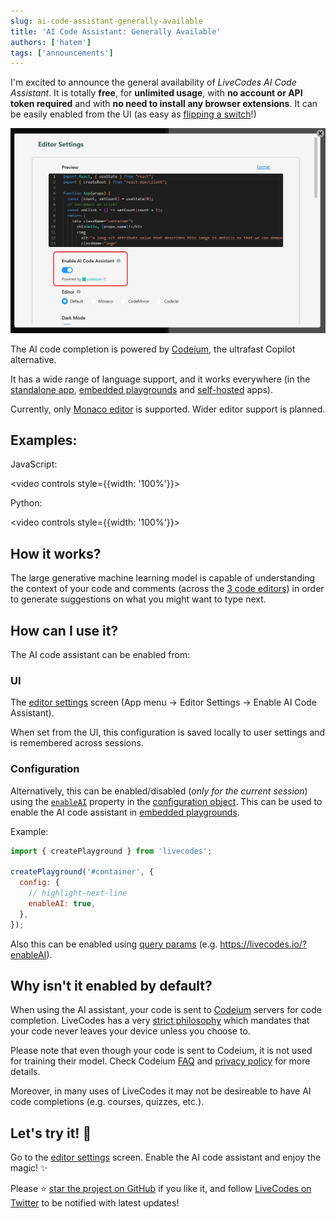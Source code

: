 ```yaml
---
slug: ai-code-assistant-generally-available
title: 'AI Code Assistant: Generally Available'
authors: ['hatem']
tags: ['announcements']
---
```


I'm excited to announce the general availability of _LiveCodes AI Code Assistant_. It is totally **free**, for **unlimited usage**, with **no account or API token required** and with **no need to install any browser extensions**. It can be easily enabled from the UI (as easy as [flipping a switch](https://livecodes.io/?screen=editor-settings)!)

<!--truncate-->

![ennable-ai](./enable-ai.png)

The AI code completion is powered by [Codeium](https://codeium.com/), the ultrafast Copilot alternative.

It has a wide range of language support, and it works everywhere (in the [standalone app](https://livecodes.io/docs/getting-started#standalone-app), [embedded playgrounds](https://livecodes.io/docs/features/embeds) and [self-hosted](https://livecodes.io/docs/features/self-hosting) apps).

Currently, only [Monaco editor](https://livecodes.io/docs/features/editor-settings#code-editor) is supported. Wider editor support is planned.

## Examples:

JavaScript:

<video controls style={{width: '100%'}}>

  <source src="https://v23.livecodes.io/docs/vid/LiveCodes-AI.mp4" type="video/mp4" />
</video>

Python:

<video controls style={{width: '100%'}}>

  <source src="https://v23.livecodes.io/docs/vid/LiveCodes-AI-py.mp4" type="video/mp4" />
</video>

## How it works?

The large generative machine learning model is capable of understanding the context of your code and comments (across the [3 code editors](https://livecodes.io/docs/features/projects#markup-editor)) in order to generate suggestions on what you might want to type next.

## How can I use it?

The AI code assistant can be enabled from:

### UI

The [editor settings](https://livecodes.io/?screen=editor-settings) screen (App menu → Editor Settings → Enable AI Code Assistant).

When set from the UI, this configuration is saved locally to user settings and is remembered across sessions.

### Configuration

Alternatively, this can be enabled/disabled (_only for the current session_) using the [`enableAI`](../configuration/configuration-object.md#enableai) property in the [configuration object](../configuration/configuration-object.md). This can be used to enable the AI code assistant in [embedded playgrounds](./embeds.md).

Example:

```js
import { createPlayground } from 'livecodes';

createPlayground('#container', {
  config: {
    // highlight-next-line
    enableAI: true,
  },
});
```

Also this can be enabled using [query params](../configuration/query-params.md) (e.g. https://livecodes.io/?enableAI).

## Why isn't it enabled by default?

When using the AI assistant, your code is sent to [Codeium](https://codeium.com/) servers for code completion. LiveCodes has a very [strict philosophy](https://livecodes.io/docs/why#client-side) which mandates that your code never leaves your device unless you choose to.

Please note that even though your code is sent to Codeium, it is not used for training their model. Check Codeium [FAQ](https://codeium.com/faq#Will-Codeium-regurgitate-private-code%3F) and [privacy policy](https://codeium.com/privacy-policy) for more details.

Moreover, in many uses of LiveCodes it may not be desireable to have AI code completions (e.g. courses, quizzes, etc.).

## Let's try it! 🚀

Go to the [editor settings](https://livecodes.io/?screen=editor-settings) screen. Enable the AI code assistant and enjoy the magic! ✨

Please ⭐ [star the project on GitHub](https://github.com/live-codes/livecodes) if you like it, and follow [LiveCodes on Twitter](https://twitter.com/livecode_io) to be notified with latest updates!
